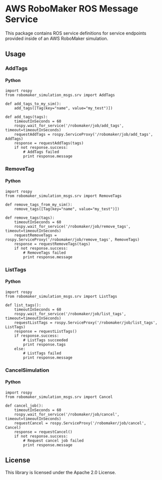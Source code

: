 # AWS RoboMaker ROS Message Service

This package contains ROS service definitions for service endpoints provided inside of an AWS RoboMaker simulation.

## Usage

### AddTags

#### Python

```
import rospy
from robomaker_simulation_msgs.srv import AddTags

def add_tags_to_my_sim():
    add_tags([Tag(key="name", value="my_test")])

def add_tags(tags):
    timeoutInSeconds = 60
    rospy.wait_for_service('/robomaker/job/add_tags', timeout=timeoutInSeconds)
    requestAddTags = rospy.ServiceProxy('/robomaker/job/add_tags', AddTags)
    response = requestAddTags(tags)
    if not response.success:
        # AddTags failed
        print response.message

```

### RemoveTag

#### Python

```
import rospy
from robomaker_simulation_msgs.srv import RemoveTags

def remove_tags_from_my_sim():
    remove_tags([Tag(key="name", value="my_test")])

def remove_tags(tags):
    timeoutInSeconds = 60
    rospy.wait_for_service('/robomaker/job/remove_tags', timeout=timeoutInSeconds)
    requestRemoveTags = rospy.ServiceProxy('/robomaker/job/remove_tags', RemoveTags)
    response = requestRemoveTags(tags)
    if not response.success:
        # RemoveTags failed
        print response.message

```

### ListTags

#### Python

```
import rospy
from robomaker_simulation_msgs.srv import ListTags

def list_tags():
    timeoutInSeconds = 60
    rospy.wait_for_service('/robomaker/job/list_tags', timeout=timeoutInSeconds)
    requestListTags = rospy.ServiceProxy('/robomaker/job/list_tags', ListTags)
    response = requestListTags()
    if response.success:
        # ListTags succeeded
        print response.tags
    else:
        # ListTags failed
        print response.message

```

### CancelSimulation
#### Python

```
import rospy
from robomaker_simulation_msgs.srv import Cancel

def cancel_job():
    timeoutInSeconds = 60
    rospy.wait_for_service('/robomaker/job/cancel', timeout=timeoutInSeconds)
    requestCancel = rospy.ServiceProxy('/robomaker/job/cancel', Cancel)
    response = requestCancel()
    if not response.success:
        # Request cancel job failed
        print response.message
```

## License

This library is licensed under the Apache 2.0 License. 
